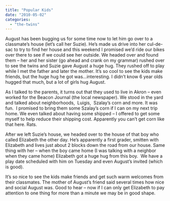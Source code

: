 ```yaml
---
title: "Popular Kids"
date: "2010-05-02"
categories: 
  - "the-twins"
---
```


August has been bugging us for some time now to let him go over to a classmate’s house (let’s call her Suzie). He’s made us drive into her cul-de-sac to try to find her house and this weekend I promised we’d ride our bikes over there to see if we could see her outside. We headed over and found them – her and her sister (go ahead and crank on my grammar) rushed over to see the twins and Suzie gave August a huge hug. They rushed off to play while I met the father and later the mother. It’s so cool to see the kids make friends, but the huge hug he got was…interesting. I didn’t know 6 year olds hugged that much, but a lot of girls hug August.

As I talked to the parents, it turns out that they used to live in Akron – even worked for the Beacon Journal (the local newspaper). We stood in the yard and talked about neighborhoods,  Luigis,  Szalay’s corn and more. It was fun.  I promised to bring them some Szalay’s corn if I can on my next trip home. We even talked about having some shipped – I offered to get some myself to help reduce their shipping cost. Apparently you can’t get corn like that here. Rats.

After we left Suzie’s house, we headed over to the house of that boy who called Elizabeth the other day. He’s apparently a first grader, smitten with Elizabeth and lives just about 2 blocks down the road from our house. Same thing with her – when the boy came home (I was talking with a neighbor when they came home) Elizabeth got a huge hug from this boy.  We have a play date scheduled with him on Tuesday and even August’s invited (which is good).

It’s so nice to see the kids make friends and get such warm welcomes from their classmates. The mother of August’s friend said several times how nice and social August was. Good to hear – now if I can only get Elizabeth to pay attention to one thing for more than a minute we may be in good shape.
